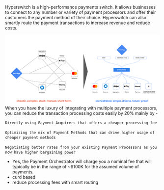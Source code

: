 Hyperswitch is a high-performance payments switch. It allows businesses to connect to any number or variety of payment processors and offer their customers the payment method of their choice. Hyperswitch can also smartly route the payment transactions to increase revenue and reduce costs.

![chaotic](chaotic.png)
When you have the luxury of integrating with multiple payment processors, you can reduce the transaction processing costs easily by 20% mainly by -

    Directly using Payment Acquirers that offers a cheaper processing fee

    Optimizing the mix of Payment Methods that can drive higher usage of cheaper payment methods

    Negotiating better rates from your existing Payment Processors as you now have higher bargaining power

- Yes, the Payment Orchestrator will charge you a nominal fee that will typically be in the range of ~$100K for the assumed volume of payments.
- curd based
- reduce processing fees with smart routing
